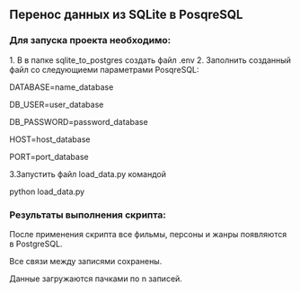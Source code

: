 <h2>Перенос данных из SQLite в PosqreSQL</h2>

<h3>Для запуска проекта необходимо:</h3>
1. В в папке sqlite_to_postgres создать файл .env
2. Заполнить созданный файл со следующиеми параметрами PosqreSQL:

<p>DATABASE=name_database</p>
<p>DB_USER=user_database</p>
<p>DB_PASSWORD=password_database</p>
<p>HOST=host_database</p>
<p>PORT=port_database</p>

3.Запустить файл load_data.py командой 
<p>python load_data.py</p>

<h3>Результаты выполнения скрипта:</h3>
<p>После применения скрипта все фильмы, персоны и жанры появляются в PostgreSQL.</p>
<p>Все связи между записями сохранены.</p>
<p>Данные загружаются пачками по n записей.</p>
